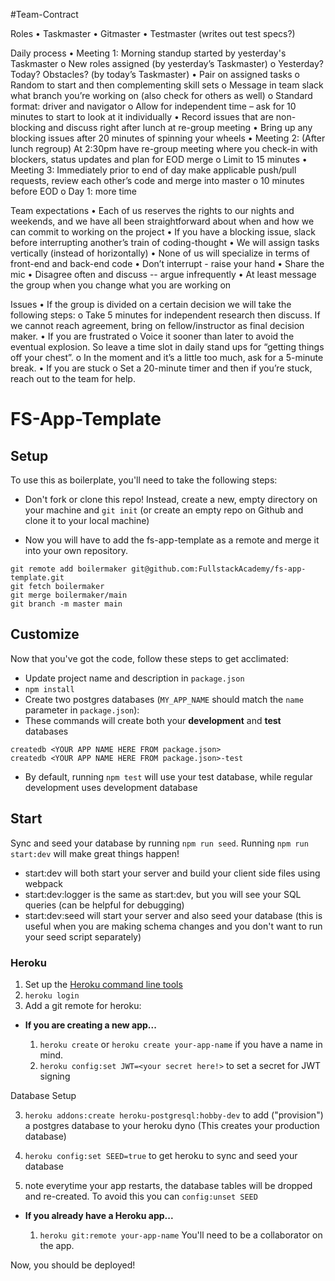 #Team-Contract

Roles
•	Taskmaster
•	Gitmaster
•	Testmaster (writes out test specs?)

Daily process
•	Meeting 1: Morning standup started by yesterday's Taskmaster
  o	New roles assigned (by yesterday’s Taskmaster)
  o	Yesterday? Today? Obstacles? (by today’s Taskmaster)
•	Pair on assigned tasks
  o	Random to start and then complementing skill sets
  o	Message in team slack what branch you’re working on (also check for others as well)
  o	Standard format: driver and navigator
  o	Allow for independent time – ask for 10 minutes to start to look at it individually
•	Record issues that are non-blocking and discuss right after lunch at re-group meeting
•	Bring up any blocking issues after 20 minutes of spinning your wheels
•	Meeting 2: (After lunch regroup) At 2:30pm have re-group meeting where you check-in with blockers, status updates and plan for EOD merge
  o	Limit to 15 minutes
•	Meeting 3: Immediately prior to end of day make applicable push/pull requests, review each other’s code and merge into master
  o	10 minutes before EOD
  o	Day 1: more time

Team expectations
•	Each of us reserves the rights to our nights and weekends, and we have all been straightforward about when and how we can commit to working on the project
•	If you have a blocking issue, slack before interrupting another’s train of coding-thought
•	We will assign tasks vertically (instead of horizontally)
•	None of us will specialize in terms of front-end and back-end code
•	Don’t interrupt - raise your hand
•	Share the mic
•	Disagree often and discuss -- argue infrequently
•	At least message the group when you change what you are working on

Issues
•	If the group is divided on a certain decision we will take the following steps:
  o	Take 5 minutes for independent research then discuss. If we cannot reach agreement, bring on fellow/instructor as final decision maker.
•	If you are frustrated
  o	Voice it sooner than later to avoid the eventual explosion. So leave a time slot in daily stand ups for “getting things off your chest”.
  o	In the moment and it’s a little too much, ask for a 5-minute break. 
•	If you are stuck
  o	Set a 20-minute timer and then if you’re stuck, reach out to the team for help.



# FS-App-Template

## Setup

To use this as boilerplate, you'll need to take the following steps:

* Don't fork or clone this repo! Instead, create a new, empty
  directory on your machine and `git init` (or create an empty repo on
  Github and clone it to your local machine)

* Now you will have to add the fs-app-template as a remote and merge it into your own repository.

```
git remote add boilermaker git@github.com:FullstackAcademy/fs-app-template.git
git fetch boilermaker
git merge boilermaker/main
git branch -m master main
```

## Customize

Now that you've got the code, follow these steps to get acclimated:

* Update project name and description in `package.json`
* `npm install`
* Create two postgres databases (`MY_APP_NAME` should match the `name`
  parameter in `package.json`):
* These commands will create both your **development** and **test** databases

```
createdb <YOUR APP NAME HERE FROM package.json>
createdb <YOUR APP NAME HERE FROM package.json>-test
```

* By default, running `npm test` will use your test database, while
  regular development uses development database

## Start

Sync and seed your database by running `npm run seed`. Running `npm run start:dev` will make great things happen!

- start:dev will both start your server and build your client side files using webpack
- start:dev:logger is the same as start:dev, but you will see your SQL queries (can be helpful for debugging)
- start:dev:seed will start your server and also seed your database (this is useful when you are making schema changes and you don't want to run your seed script separately)


### Heroku

1.  Set up the [Heroku command line tools][heroku-cli]
2.  `heroku login`
3.  Add a git remote for heroku:

[heroku-cli]: https://devcenter.heroku.com/articles/heroku-cli

* **If you are creating a new app...**

  1.  `heroku create` or `heroku create your-app-name` if you have a
      name in mind.
  2.  `heroku config:set JWT=<your secret here!>` to set a secret for JWT signing

Database Setup

  3.  `heroku addons:create heroku-postgresql:hobby-dev` to add
      ("provision") a postgres database to your heroku dyno (This creates your production database)

  4.  `heroku config:set SEED=true` to get heroku to sync and seed your database

  5.   note everytime your app restarts, the database tables will be dropped and re-created. To avoid this you can `config:unset SEED`


* **If you already have a Heroku app...**

  1.  `heroku git:remote your-app-name` You'll need to be a
      collaborator on the app.


Now, you should be deployed!
